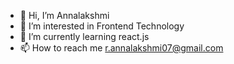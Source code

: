 - 👋 Hi, I’m Annalakshmi
- 👀 I’m interested in Frontend Technology
- 🌱 I’m currently learning react.js
- 📫 How to reach me r.annalakshmi07@gmail.com

<!---
annalakshmiR/annalakshmiR is a ✨ special ✨ repository because its `README.md` (this file) appears on your GitHub profile.
You can click the Preview link to take a look at your changes.
--->
